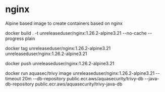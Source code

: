 # nginx

Alpine based image to create containers based on nginx

docker build . -t unreleaseduser/nginx:1.26.2-alpine3.21 --no-cache --progress plain

docker tag unreleaseduser/nginx:1.26.2-alpine3.21 unreleaseduser/nginx:1.26.2-alpine3.21

docker push unreleaseduser/nginx:1.26.2-alpine3.21

docker run aquasec/trivy image unreleaseduser/nginx:1.26.2-alpine3.21 --timeout 20m --db-repository public.ecr.aws/aquasecurity/trivy-db --java-db-repository public.ecr.aws/aquasecurity/trivy-java-db
